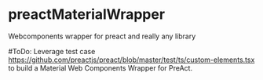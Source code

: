 # preactMaterialWrapper
Webcomponents wrapper for preact and really any library

#ToDo:
Leverage test case https://github.com/preactjs/preact/blob/master/test/ts/custom-elements.tsx to build a Material Web Components Wrapper for PreAct.
